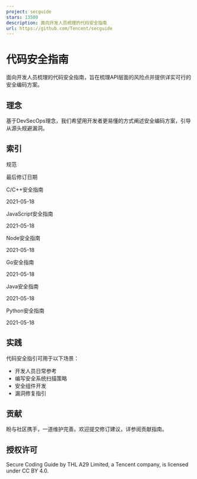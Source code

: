 ```yaml
---
project: secguide
stars: 13500
description: 面向开发人员梳理的代码安全指南
url: https://github.com/Tencent/secguide
---
```


代码安全指南
======

面向开发人员梳理的代码安全指南，旨在梳理API层面的风险点并提供详实可行的安全编码方案。

理念
--

基于DevSecOps理念，我们希望用开发者更易懂的方式阐述安全编码方案，引导从源头规避漏洞。

索引
--

规范

最后修订日期

C/C++安全指南

2021-05-18

JavaScript安全指南

2021-05-18

Node安全指南

2021-05-18

Go安全指南

2021-05-18

Java安全指南

2021-05-18

Python安全指南

2021-05-18

实践
--

代码安全指引可用于以下场景：

-   开发人员日常参考
-   编写安全系统扫描策略
-   安全组件开发
-   漏洞修复指引

贡献
--

盼与社区携手，一道维护完善。欢迎提交修订建议，详参阅贡献指南。

授权许可
----

Secure Coding Guide by THL A29 Limited, a Tencent company, is licensed under CC BY 4.0.
